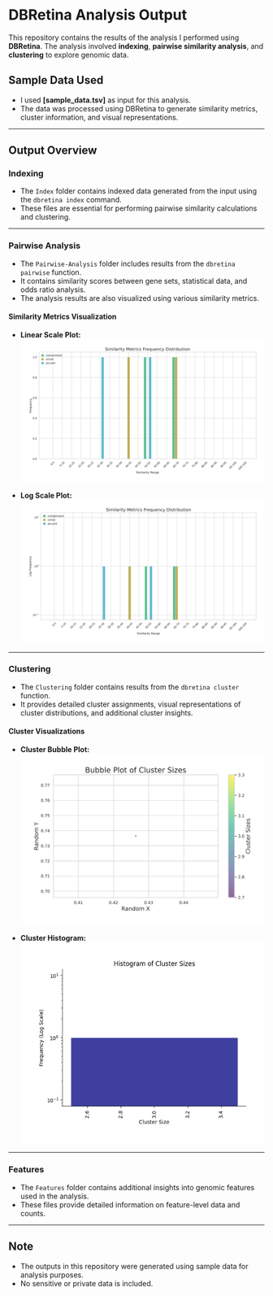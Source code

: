 
# **DBRetina Analysis Output**  

This repository contains the results of the analysis I performed using **DBRetina**. The analysis involved **indexing**, **pairwise similarity analysis**, and **clustering** to explore genomic data.  

## **Sample Data Used**  
- I used **[sample_data.tsv]** as input for this analysis.  
- The data was processed using DBRetina to generate similarity metrics, cluster information, and visual representations.  

---

## **Output Overview**  

### **Indexing**  
- The `Index` folder contains indexed data generated from the input using the `dbretina index` command.  
- These files are essential for performing pairwise similarity calculations and clustering.  

---

### **Pairwise Analysis**  
- The `Pairwise-Analysis` folder includes results from the `dbretina pairwise` function.  
- It contains similarity scores between gene sets, statistical data, and odds ratio analysis.  
- The analysis results are also visualized using various similarity metrics.  

#### **Similarity Metrics Visualization**  
- **Linear Scale Plot:**  
![Linear Plot](Pairwise-Analysis/Similarity-Metrics/index_output_DBRetina_similarity_metrics_plot_linear.png)  

- **Log Scale Plot:**  
![Log Plot](Pairwise-Analysis/Similarity-Metrics/index_output_DBRetina_similarity_metrics_plot_log.png)  

---

### **Clustering**  
- The `Clustering` folder contains results from the `dbretina cluster` function.  
- It provides detailed cluster assignments, visual representations of cluster distributions, and additional cluster insights.  

#### **Cluster Visualizations**  
- **Cluster Bubble Plot:**  
![Cluster Bubbles](Clustering/index_output_DBRetina_clusters_clusters_bubbles.png)  

- **Cluster Histogram:**  
![Cluster Histogram](Clustering/index_output_DBRetina_clusters_clusters_histogram.png)  

---

### **Features**  
- The `Features` folder contains additional insights into genomic features used in the analysis.  
- These files provide detailed information on feature-level data and counts.  

---

## **Note**  
- The outputs in this repository were generated using sample data for analysis purposes.  
- No sensitive or private data is included.  

